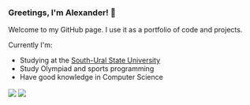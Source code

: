
### Greetings, I'm Alexander! 👋

Welcome to my GitHub page. I use it as a portfolio of code and projects.


Currently I'm:
- Studying at the [South-Ural State University](https://www.susu.ru/)
- Study Olympiad and sports programming
- Have good knowledge in Computer Science


<a>
    <img align="center" src="https://github-readme-stats.vercel.app/api?username=MrSago&custom_title=MrSago's+GitHub+Stats&hide=stars&include_all_commits=true&count_private=true&show_icons=true&theme=jolly">
</a>
<a>
    <img align="center" src="https://github-readme-stats.vercel.app/api/top-langs/?username=MrSago&theme=jolly&layout=compact&langs_count=6&hide=html,pascal,lua,xbase,fortran,visual+basic,makefile,css">
</a>

